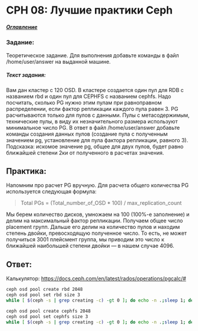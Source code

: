 # CPH 08: Лучшие практики Ceph
##### [Оглавление](../README.md)


### Задание:
Теоретическое задание. Для выполнения добавьте команды в файл /home/user/answer на выданной машине.

##### Текст задания:

Вам дан кластер с 120 OSD. В кластере создается один пул для RDB с названием rbd и один пул для CEPHFS с названием cephfs. Надо посчитать, сколько PG нужно этим пулам при равноправном распределении, если фактор репликации каждого пула равен 3. PG расчитываются только для пулов с данными. Пулы с метасодержимым, технические пулы, в виду их незначительного размера используют минимальное число PG. В ответ в файл /home/user/answer добавьте команды создания данных пулов (создание пула с полученным значением pg, установление для пула фактора репликации, равного 3). Подсказка: искомое значение pg, общее для двух пулов, будет равно ближайшей степени 2ки от полученного в расчетах значения.


## Практика:
Напомним про расчет PG вручную. Для расчета общего количества PG используется следующая формула:

> Total PGs = (Total_number_of_OSD * 100) / max_replication_count

Мы берем количество дисков, умножаем на 100 (100%-е заполнение) и делим на максимальный фактор репликации. Получаем общее число placement групп. Дальше его делим на количество пулов и находим степень двойки, превосходящую полученное число. То есть, не может получиться 3001 плейсмент группа, мы приводим это число к ближайшей наибольшей степени двойки — в нашем случае 4096.

## Ответ:
Калькулятор: https://docs.ceph.com/en/latest/rados/operations/pgcalc/#
```bash
ceph osd pool create rbd 2048
ceph osd pool set rbd size 3
while [ $(ceph -s | grep creating -c) -gt 0 ]; do echo -n .;sleep 1; done

ceph osd pool create cephfs 2048
ceph osd pool set cephfs size 3
while [ $(ceph -s | grep creating -c) -gt 0 ]; do echo -n .;sleep 1; done
```

